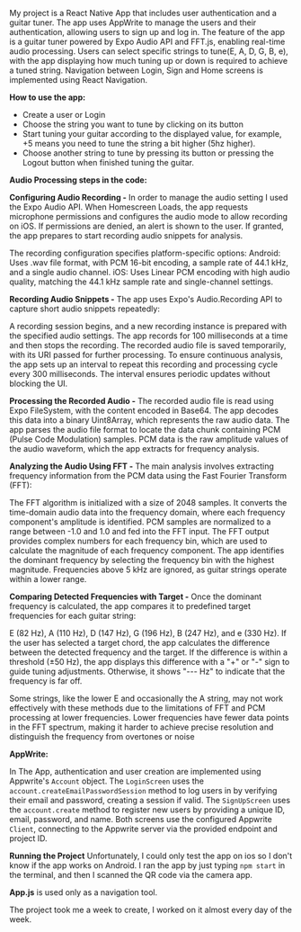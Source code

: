 My project is a React Native App that includes user authentication and a guitar tuner. The app uses AppWrite to manage the users and their authentication, allowing users to sign up and log in. The feature of the app is a guitar tuner powered by Expo Audio API and FFT.js, enabling real-time audio processing. Users can select specific strings to tune(E, A, D, G, B, e), with the app displaying how much tuning up or down is required to achieve a tuned string. Navigation between Login, Sign and Home screens is implemented using React Navigation.

**How to use the app:**
  - Create a user or Login
  - Choose the string you want to tune by clicking on its button
  - Start tuning your guitar according to the displayed value, for example, +5 means you need to tune the string a bit higher (5hz higher).
  - Choose another string to tune by pressing its button or pressing the Logout button when finished tuning the guitar.


**Audio Processing steps in the code:**

**Configuring Audio Recording -**
In order to manage the audio setting I used the Expo Audio API. When Homescreen Loads, the app requests microphone permissions and configures the audio mode to allow recording on iOS. If permissions are denied, an alert is shown to the user. If granted, the app prepares to start recording audio snippets for analysis.

The recording configuration specifies platform-specific options:
Android: Uses .wav file format, with PCM 16-bit encoding, a sample rate of 44.1 kHz, and a single audio channel.
iOS: Uses Linear PCM encoding with high audio quality, matching the 44.1 kHz sample rate and single-channel settings.


**Recording Audio Snippets -**
The app uses Expo's Audio.Recording API to capture short audio snippets repeatedly:

A recording session begins, and a new recording instance is prepared with the specified audio settings.
The app records for 100 milliseconds at a time and then stops the recording.
The recorded audio file is saved temporarily, with its URI passed for further processing.
To ensure continuous analysis, the app sets up an interval to repeat this recording and processing cycle every 300 milliseconds. The interval ensures periodic updates without blocking the UI.


**Processing the Recorded Audio -**
The recorded audio file is read using Expo FileSystem, with the content encoded in Base64. The app decodes this data into a binary Uint8Array, which represents the raw audio data. The app parses the audio file format to locate the data chunk containing PCM (Pulse Code Modulation) samples.
PCM data is the raw amplitude values of the audio waveform, which the app extracts for frequency analysis.


**Analyzing the Audio Using FFT -**
The main analysis involves extracting frequency information from the PCM data using the Fast Fourier Transform (FFT):

The FFT algorithm is initialized with a size of 2048 samples. It converts the time-domain audio data into the frequency domain, where each frequency component's amplitude is identified.
PCM samples are normalized to a range between -1.0 and 1.0 and fed into the FFT input.
The FFT output provides complex numbers for each frequency bin, which are used to calculate the magnitude of each frequency component.
The app identifies the dominant frequency by selecting the frequency bin with the highest magnitude. Frequencies above 5 kHz are ignored, as guitar strings operate within a lower range.


**Comparing Detected Frequencies with Target -**
Once the dominant frequency is calculated, the app compares it to predefined target frequencies for each guitar string:

E (82 Hz), A (110 Hz), D (147 Hz), G (196 Hz), B (247 Hz), and e (330 Hz).
If the user has selected a target chord, the app calculates the difference between the detected frequency and the target. If the difference is within a threshold (±50 Hz), the app displays this difference with a "+" or "-" sign to guide tuning adjustments. Otherwise, it shows "--- Hz" to indicate that the frequency is far off.



Some strings, like the lower E and occasionally the A string, may not work effectively with these methods due to the limitations of FFT and PCM processing at lower frequencies. Lower frequencies have fewer data points in the FFT spectrum, making it harder to achieve precise resolution and distinguish the frequency from overtones or noise


**AppWrite:**

In The App, authentication and user creation are implemented using Appwrite's `Account` object. The `LoginScreen` uses the `account.createEmailPasswordSession` method to log users in by verifying their email and password, creating a session if valid. The `SignUpScreen` uses the `account.create` method to register new users by providing a unique ID, email, password, and name. Both screens use the configured Appwrite `Client`, connecting to the Appwrite server via the provided endpoint and project ID.

**Running the Project**
Unfortunately, I could only test the app on ios so I don't know if the app works on Android. 
I ran the app by just typing `npm start` in the terminal, and then I scanned the QR code via the camera app. 


**App.js** is used only as a navigation tool.

The project took me a week to create, I worked on it almost every day of the week.  













